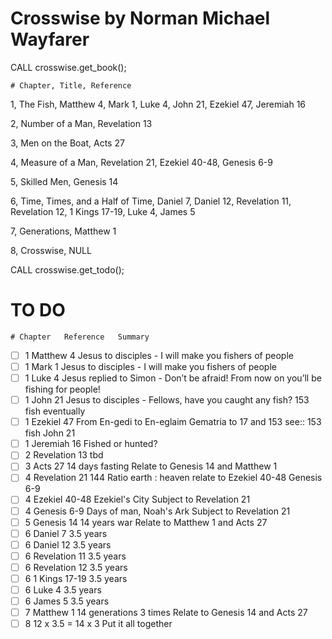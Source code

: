 # Crosswise by Norman Michael Wayfarer

CALL crosswise.get_book();

    # Chapter, Title, Reference
1, The Fish, Matthew 4, Mark 1, Luke 4, John 21, Ezekiel 47, Jeremiah 16

2, Number of a Man, Revelation 13

3, Men on the Boat, Acts 27

4, Measure of a Man, Revelation 21, Ezekiel 40-48, Genesis 6-9

5, Skilled Men, Genesis 14

6, Time, Times, and a Half of Time, Daniel 7, Daniel 12, Revelation 11, Revelation 12, 1 Kings 17-19, Luke 4, James 5

7, Generations, Matthew 1

8, Crosswise, NULL

CALL crosswise.get_todo();

# TO DO

	# Chapter	Reference	Summary	
- [ ]	1	Matthew 4	Jesus to disciples - I will make you fishers of people	 
- [ ]	1	Mark 1	Jesus to disciples - I will make you fishers of people	 
- [ ]	1	Luke 4	Jesus replied to Simon - Don’t be afraid! From now on you’ll be fishing for people!	 
- [ ]	1	John 21	Jesus to disciples - Fellows, have you caught any fish?	153 fish eventually
- [ ]	1	Ezekiel 47	From En-gedi to En-eglaim	Gematria to 17 and 153 see:: 153 fish John 21
- [ ]	1	Jeremiah 16	Fished or hunted?	 
- [ ]	2	Revelation 13	tbd	 
- [ ]	3	Acts 27	14 days fasting	Relate to Genesis 14 and Matthew 1
- [ ]	4	Revelation 21	144	Ratio earth : heaven relate to Ezekiel 40-48 Genesis 6-9
- [ ]	4	Ezekiel 40-48	Ezekiel's City	Subject to Revelation 21
- [ ]	4	Genesis 6-9	Days of man, Noah's Ark	Subject to Revelation 21
- [ ]	5	Genesis 14	14 years war	Relate to Matthew 1 and Acts 27
- [ ]	6	Daniel 7	3.5 years	 
- [ ]	6	Daniel 12	3.5 years	 
- [ ]	6	Revelation 11	3.5 years	 
- [ ]	6	Revelation 12	3.5 years	 
- [ ]	6	1 Kings 17-19	3.5 years	 
- [ ]	6	Luke 4	3.5 years	 
- [ ]	6	James 5	3.5 years	 
- [ ]	7	Matthew 1	14 generations 3 times	Relate to Genesis 14 and Acts 27
- [ ]	8	12 x 3.5 = 14 x 3	Put it all together	 
